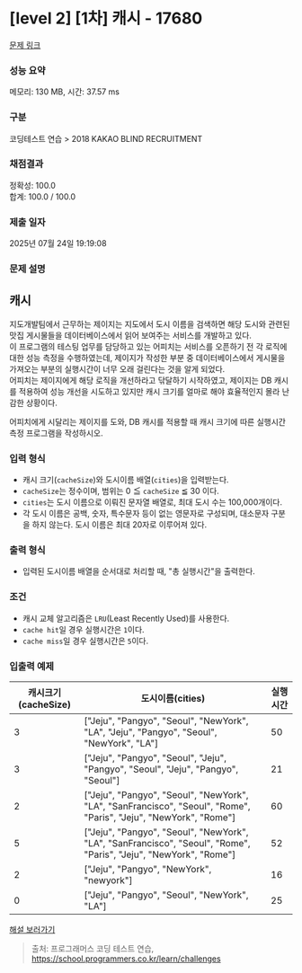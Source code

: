 # [level 2] [1차] 캐시 - 17680 

[문제 링크](https://school.programmers.co.kr/learn/courses/30/lessons/17680) 

### 성능 요약

메모리: 130 MB, 시간: 37.57 ms

### 구분

코딩테스트 연습 > 2018 KAKAO BLIND RECRUITMENT

### 채점결과

정확성: 100.0<br/>합계: 100.0 / 100.0

### 제출 일자

2025년 07월 24일 19:19:08

### 문제 설명

<h2>캐시</h2>

<p>지도개발팀에서 근무하는 제이지는 지도에서 도시 이름을 검색하면 해당 도시와 관련된 맛집 게시물들을 데이터베이스에서 읽어 보여주는 서비스를 개발하고 있다.<br>
이 프로그램의 테스팅 업무를 담당하고 있는 어피치는 서비스를 오픈하기 전 각 로직에 대한 성능 측정을 수행하였는데, 제이지가 작성한 부분 중 데이터베이스에서 게시물을 가져오는 부분의 실행시간이 너무 오래 걸린다는 것을 알게 되었다.<br>
어피치는 제이지에게 해당 로직을 개선하라고 닦달하기 시작하였고, 제이지는 DB 캐시를 적용하여 성능 개선을 시도하고 있지만 캐시 크기를 얼마로 해야 효율적인지 몰라 난감한 상황이다.</p>

<p>어피치에게 시달리는 제이지를 도와, DB 캐시를 적용할 때 캐시 크기에 따른 실행시간 측정 프로그램을 작성하시오.</p>

<h3>입력 형식</h3>

<ul>
<li>캐시 크기(<code>cacheSize</code>)와 도시이름 배열(<code>cities</code>)을 입력받는다.</li>
<li><code>cacheSize</code>는 정수이며, 범위는 0 ≦ <code>cacheSize</code> ≦ 30 이다.</li>
<li><code>cities</code>는 도시 이름으로 이뤄진 문자열 배열로, 최대 도시 수는 100,000개이다.</li>
<li>각 도시 이름은 공백, 숫자, 특수문자 등이 없는 영문자로 구성되며, 대소문자 구분을 하지 않는다. 도시 이름은 최대 20자로 이루어져 있다.</li>
</ul>

<h3>출력 형식</h3>

<ul>
<li>입력된 도시이름 배열을 순서대로 처리할 때, "총 실행시간"을 출력한다.</li>
</ul>

<h3>조건</h3>

<ul>
<li>캐시 교체 알고리즘은 <code>LRU</code>(Least Recently Used)를 사용한다.</li>
<li><code>cache hit</code>일 경우 실행시간은 <code>1</code>이다.</li>
<li><code>cache miss</code>일 경우 실행시간은 <code>5</code>이다.</li>
</ul>

<h3>입출력 예제</h3>
<table class="table">
        <thead><tr>
<th>캐시크기(cacheSize)</th>
<th>도시이름(cities)</th>
<th>실행시간</th>
</tr>
</thead>
        <tbody><tr>
<td>3</td>
<td>["Jeju", "Pangyo", "Seoul", "NewYork", "LA", "Jeju", "Pangyo", "Seoul", "NewYork", "LA"]</td>
<td>50</td>
</tr>
<tr>
<td>3</td>
<td>["Jeju", "Pangyo", "Seoul", "Jeju", "Pangyo", "Seoul", "Jeju", "Pangyo", "Seoul"]</td>
<td>21</td>
</tr>
<tr>
<td>2</td>
<td>["Jeju", "Pangyo", "Seoul", "NewYork", "LA", "SanFrancisco", "Seoul", "Rome", "Paris", "Jeju", "NewYork", "Rome"]</td>
<td>60</td>
</tr>
<tr>
<td>5</td>
<td>["Jeju", "Pangyo", "Seoul", "NewYork", "LA", "SanFrancisco", "Seoul", "Rome", "Paris", "Jeju", "NewYork", "Rome"]</td>
<td>52</td>
</tr>
<tr>
<td>2</td>
<td>["Jeju", "Pangyo", "NewYork", "newyork"]</td>
<td>16</td>
</tr>
<tr>
<td>0</td>
<td>["Jeju", "Pangyo", "Seoul", "NewYork", "LA"]</td>
<td>25</td>
</tr>
</tbody>
      </table>
<p><a href="http://tech.kakao.com/2017/09/27/kakao-blind-recruitment-round-1/" target="_blank" rel="noopener">해설 보러가기</a></p>


> 출처: 프로그래머스 코딩 테스트 연습, https://school.programmers.co.kr/learn/challenges